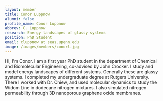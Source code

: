 ```yaml
---
layout: member
title: Conor Luppnow
alumni: false 
profile_name: Conor Luppnow
abbrev: C. Luppnow
research: Energy landscapes of glassy systems
position: PhD Student
email: cluppnow at seas.upenn.edu
image: /images/members/conorl.jpg
---
```

Hi, I'm Conor. I am a first year PhD student in the department of Chemical and Biomolecular Engineering, co-advised by John Crocker. I study and model energy landscapes of different systems. Generally these are glassy systems.
I completed my undergraduate degree at Rutgers University. There I worked with Dr. Chiew, and used molecular dynamics to study the Widom Line in dodecane nitrogen mixtures. I also simulated nitrogen permeability through 3D nanoporous graphene oxide membranes.
